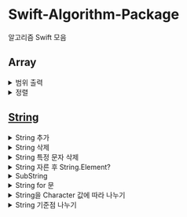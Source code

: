 # Swift-Algorithm-Package

알고리즘 Swift 모음

## Array

<details><summary>범위 출력</summary>

~~~
let a = Array<Int>(1...10)
let b: : ArraySlice<Int> = a[3..<6] // [4, 5, 6]
~~~

</details>

<details><summary>정렬</summary>

~~~
var arr: [Int] = [1, 5, 2, 6, 3, 7, 4]
arr.sorted()
//[1, 2, 3, 4, 5, 6, 7]
~~~

</details>

## [String](https://developer.apple.com/documentation/swift/string)

<details><summary>String 추가</summary>

~~~
var variableString = "Horse"
variableString += " and carriage"
// variableString is now "Horse and carriage"

var welcome = "hello"
welcome.insert("!", at: welcome.endIndex)
// welcome now equals "hello!"

welcome.insert(contentsOf: " there", at: welcome.index(before: welcome.endIndex))
// welcome now equals "hello there!"
~~~

</details>

<details><summary>String 삭제</summary>

~~~
welcome.remove(at: welcome.index(before: welcome.endIndex))
// welcome now equals "hello there"

let range = welcome.index(welcome.endIndex, offsetBy: -6)..<welcome.endIndex
welcome.removeSubrange(range)
// welcome now equals "hello"
~~~

</details>

<details><summary>String 특정 문자 삭제</summary>

~~~
var str = "Hello~!Test"
str.components(separatedBy: ["~","!"]).joined() // "HelloTest"
~~~

</details>

<details><summary>String 자른 후 String.Element?</summary>

~~~
var str = "Hello, playground"
var a = str.first // var a: String.Element?
~~~

</details>

<details><summary>SubString</summary>

~~~
let greeting = "Hello, world!"
let index = greeting.firstIndex(of: ",") ?? greeting.endIndex
let beginning = greeting[..<index]
// beginning is "Hello"

// Convert the result to a String for long-term storage.
let newString = String(beginning)
~~~

</details>

<details><summary>String for 문</summary>

~~~
let str: String = "abcdf"
for c in str {
    print(c)
}
//a
//b
//c
//d
//f
~~~

</details>

<details><summary>String을 Character 값에 따라 나누기</summary>

~~~
let name = "Marie Curie"
let firstSpace = name.firstIndex(of: " ") ?? name.endIndex
let firstName = name[..<firstSpace]
// firstName == "Marie"
~~~

</details>

<details><summary>String 기준점 나누기</summary>

~~~
let str: String = "1234567"

let dividePoint: String.Index = str.index(str.startIndex, offsetBy: 3)
let before: String = String(str[..<dividePoint]) // String으로 변환 안하면 SubString상태
let after: String = String(str[dividePoint...])
print("before: \(before) / after: \(after)")
//before: 123 / after: 4567
~~~

</details>
